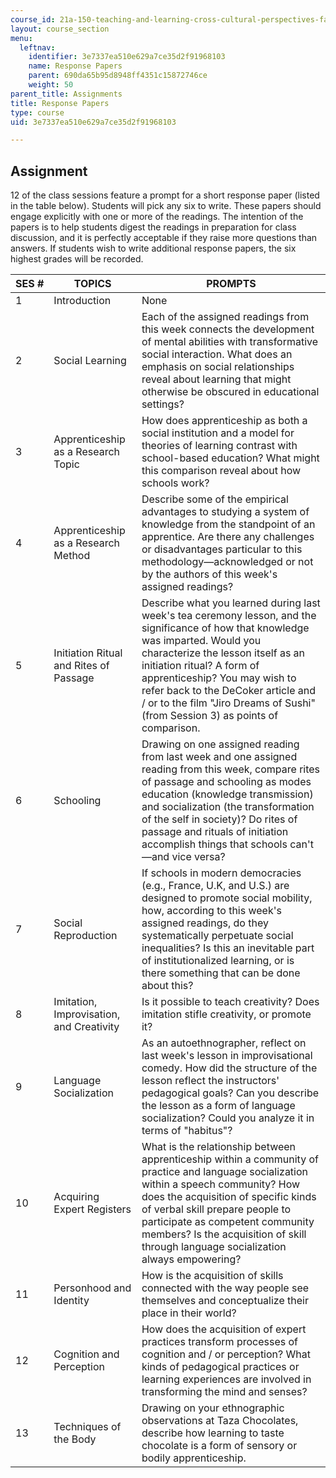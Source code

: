 ```yaml
---
course_id: 21a-150-teaching-and-learning-cross-cultural-perspectives-fall-2014
layout: course_section
menu:
  leftnav:
    identifier: 3e7337ea510e629a7ce35d2f91968103
    name: Response Papers
    parent: 690da65b95d8948ff4351c15872746ce
    weight: 50
parent_title: Assignments
title: Response Papers
type: course
uid: 3e7337ea510e629a7ce35d2f91968103

---
```


Assignment
----------

12 of the class sessions feature a prompt for a short response paper (listed in the table below). Students will pick any six to write. These papers should engage explicitly with one or more of the readings. The intention of the papers is to help students digest the readings in preparation for class discussion, and it is perfectly acceptable if they raise more questions than answers. If students wish to write additional response papers, the six highest grades will be recorded.

| SES # | TOPICS | PROMPTS |
| --- | --- | --- |
| 1 | Introduction | None |
| 2 | Social Learning | Each of the assigned readings from this week connects the development of mental abilities with transformative social interaction. What does an emphasis on social relationships reveal about learning that might otherwise be obscured in educational settings? |
| 3 | Apprenticeship as a Research Topic | How does apprenticeship as both a social institution and a model for theories of learning contrast with school-based education? What might this comparison reveal about how schools work? |
| 4 | Apprenticeship as a Research Method | Describe some of the empirical advantages to studying a system of knowledge from the standpoint of an apprentice. Are there any challenges or disadvantages particular to this methodology—acknowledged or not by the authors of this week's assigned readings? |
| 5 | Initiation Ritual and Rites of Passage | Describe what you learned during last week's tea ceremony lesson, and the significance of how that knowledge was imparted. Would you characterize the lesson itself as an initiation ritual? A form of apprenticeship? You may wish to refer back to the DeCoker article and / or to the film "Jiro Dreams of Sushi" (from Session 3) as points of comparison. |
| 6 | Schooling | Drawing on one assigned reading from last week and one assigned reading from this week, compare rites of passage and schooling as modes education (knowledge transmission) and socialization (the transformation of the self in society)? Do rites of passage and rituals of initiation accomplish things that schools can't—and vice versa? |
| 7 | Social Reproduction | If schools in modern democracies (e.g., France, U.K, and U.S.) are designed to promote social mobility, how, according to this week's assigned readings, do they systematically perpetuate social inequalities? Is this an inevitable part of institutionalized learning, or is there something that can be done about this? |
| 8 | Imitation, Improvisation, and Creativity | Is it possible to teach creativity? Does imitation stifle creativity, or promote it? |
| 9 | Language Socialization | As an autoethnographer, reflect on last week's lesson in improvisational comedy. How did the structure of the lesson reflect the instructors' pedagogical goals? Can you describe the lesson as a form of language socialization? Could you analyze it in terms of "habitus"? |
| 10 | Acquiring Expert Registers | What is the relationship between apprenticeship within a community of practice and language socialization within a speech community? How does the acquisition of specific kinds of verbal skill prepare people to participate as competent community members? Is the acquisition of skill through language socialization always empowering? |
| 11 | Personhood and Identity | How is the acquisition of skills connected with the way people see themselves and conceptualize their place in their world? |
| 12 | Cognition and Perception | How does the acquisition of expert practices transform processes of cognition and / or perception? What kinds of pedagogical practices or learning experiences are involved in transforming the mind and senses? |
| 13 | Techniques of the Body | Drawing on your ethnographic observations at Taza Chocolates, describe how learning to taste chocolate is a form of sensory or bodily apprenticeship.